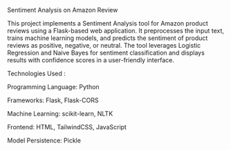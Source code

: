 Sentiment Analysis on Amazon Review

This project implements a Sentiment Analysis tool for Amazon product reviews using a Flask-based web application.
It preprocesses the input text, trains machine learning models, and predicts the sentiment of product reviews as positive, negative, or neutral.
The tool leverages Logistic Regression and Naive Bayes for sentiment classification and displays results with confidence scores in a user-friendly interface.
  
Technologies Used :

Programming Language: Python

Frameworks: Flask, Flask-CORS

Machine Learning: scikit-learn, NLTK

Frontend: HTML, TailwindCSS, JavaScript

Model Persistence: Pickle

